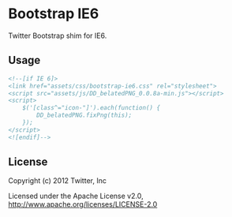 
Bootstrap IE6
===

Twitter Bootstrap shim for IE6.

## Usage

```html
<!--[if IE 6]>
<link href="assets/css/bootstrap-ie6.css" rel="stylesheet">
<script src="assets/js/DD_belatedPNG_0.0.8a-min.js"></script>
<script>
	$('[class^="icon-"]').each(function() {
		DD_belatedPNG.fixPng(this);
	});
</script>
<![endif]-->
```

## License

Copyright (c) 2012 Twitter, Inc

Licensed under the Apache License v2.0, http://www.apache.org/licenses/LICENSE-2.0
